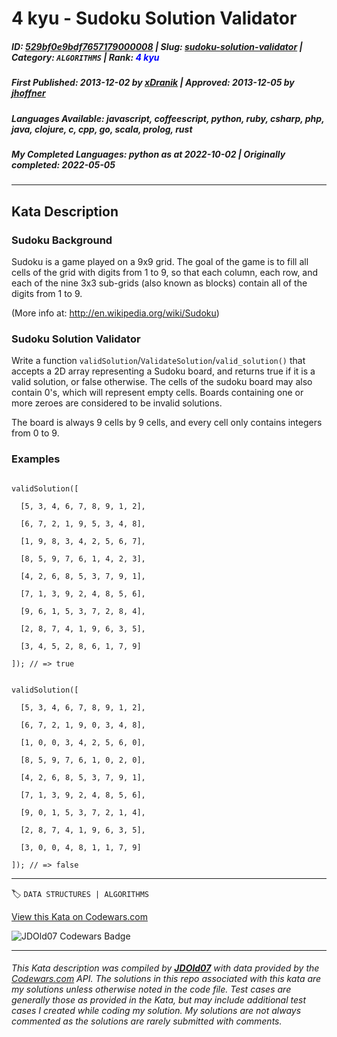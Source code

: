 # 4 kyu - Sudoku Solution Validator

##### **ID**: [529bf0e9bdf7657179000008](https://www.codewars.com/kata/529bf0e9bdf7657179000008) | **Slug**: [sudoku-solution-validator](https://www.codewars.com/kata/529bf0e9bdf7657179000008) | **Category**: `ALGORITHMS` | **Rank**: <span style="color:blue">4 kyu</span>

##### **First Published**: 2013-12-02 ***by*** [xDranik](https://www.codewars.com/users/xDranik) | **Approved**: 2013-12-05 ***by*** [jhoffner](https://www.codewars.com/users/jhoffner)

##### **Languages Available**: javascript, coffeescript, python, ruby, csharp, php, java, clojure, c, cpp, go, scala, prolog, rust

##### **My Completed Languages**: python ***as at*** 2022-10-02 | **Originally completed**: 2022-05-05

---

## Kata Description


### Sudoku Background



Sudoku is a game played on a 9x9 grid. The goal of the game is to fill all cells of the grid with digits from 1 to 9, so that each column, each row, and each of the nine 3x3 sub-grids (also known as blocks) contain all of the digits from 1 to 9. <br/>

(More info at: http://en.wikipedia.org/wiki/Sudoku)



### Sudoku Solution Validator



Write a function `validSolution`/`ValidateSolution`/`valid_solution()` that accepts a 2D array representing a Sudoku board, and returns true if it is a valid solution, or false otherwise. The cells of the sudoku board may also contain 0's, which will represent empty cells. Boards containing one or more zeroes are considered to be invalid solutions.



The board is always 9 cells by 9 cells, and every cell only contains integers from 0 to 9.

 



### Examples



```

validSolution([

  [5, 3, 4, 6, 7, 8, 9, 1, 2],

  [6, 7, 2, 1, 9, 5, 3, 4, 8],

  [1, 9, 8, 3, 4, 2, 5, 6, 7],

  [8, 5, 9, 7, 6, 1, 4, 2, 3],

  [4, 2, 6, 8, 5, 3, 7, 9, 1],

  [7, 1, 3, 9, 2, 4, 8, 5, 6],

  [9, 6, 1, 5, 3, 7, 2, 8, 4],

  [2, 8, 7, 4, 1, 9, 6, 3, 5],

  [3, 4, 5, 2, 8, 6, 1, 7, 9]

]); // => true

```



```

validSolution([

  [5, 3, 4, 6, 7, 8, 9, 1, 2], 

  [6, 7, 2, 1, 9, 0, 3, 4, 8],

  [1, 0, 0, 3, 4, 2, 5, 6, 0],

  [8, 5, 9, 7, 6, 1, 0, 2, 0],

  [4, 2, 6, 8, 5, 3, 7, 9, 1],

  [7, 1, 3, 9, 2, 4, 8, 5, 6],

  [9, 0, 1, 5, 3, 7, 2, 1, 4],

  [2, 8, 7, 4, 1, 9, 6, 3, 5],

  [3, 0, 0, 4, 8, 1, 1, 7, 9]

]); // => false

```

---


🏷 `DATA STRUCTURES | ALGORITHMS`


[View this Kata on Codewars.com](https://www.codewars.com/kata/529bf0e9bdf7657179000008)

![](https://www.codewars.com/users/jdold07/badges/large "JDOld07 Codewars Badge")

---

###### *This Kata description was compiled by [**JDOld07**](https://tpstech.dev) with data provided by the [Codewars.com](https://www.codewars.com) API.  The solutions in this repo associated with this kata are my solutions unless otherwise noted in the code file.  Test cases are generally those as provided in the Kata, but may include additional test cases I created while coding my solution.  My solutions are not always commented as the solutions are rarely submitted with comments.*
